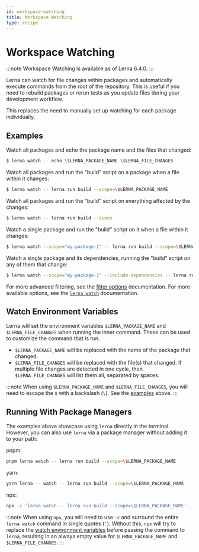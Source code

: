 ```yaml
---
id: workspace-watching
title: Workspace Watching
type: recipe
---
```


# Workspace Watching

:::note
Workspace Watching is available as of Lerna 6.4.0.
:::

Lerna can watch for file changes within packages and automatically execute commands from the root of the repository. This is useful if you need to rebuild packages or rerun tests as you update files during your development workflow.

This replaces the need to manually set up watching for each package individually.

## Examples

Watch all packages and echo the package name and the files that changed:

```sh
$ lerna watch -- echo \$LERNA_PACKAGE_NAME \$LERNA_FILE_CHANGES
```

Watch all packages and run the "build" script on a package when a file within it changes:

```sh
$ lerna watch -- lerna run build --scope=\$LERNA_PACKAGE_NAME
```

Watch all packages and run the "build" script on everything affected by the changes:

```sh
$ lerna watch -- lerna run build --since
```

Watch a single package and run the "build" script on it when a file within it changes:

```sh
$ lerna watch --scope="my-package-1" -- lerna run build --scope=\$LERNA_PACKAGE_NAME
```

Watch a single package and its dependencies, running the "build" script on any of them that change:

```sh
$ lerna watch --scope="my-package-1" --include-dependencies -- lerna run build --scope=\$LERNA_PACKAGE_NAME
```

For more advanced filtering, see the [filter options](https://github.com/lerna/lerna/tree/main/core/filter-options#lernafilter-options) documentation. For more available options, see the [`lerna watch`](https://github.com/lerna/lerna/tree/main/core/lerna/commands/watch#lerna-watch) documentation.

## Watch Environment Variables

Lerna will set the environment variables `$LERNA_PACKAGE_NAME` and `$LERNA_FILE_CHANGES` when running the inner command. These can be used to customize the command that is run.

- `$LERNA_PACKAGE_NAME` will be replaced with the name of the package that changed.
- `$LERNA_FILE_CHANGES` will be replaced with the file(s) that changed. If multiple file changes are detected in one cycle, then `$LERNA_FILE_CHANGES` will list them all, separated by spaces.

:::note
When using `$LERNA_PACKAGE_NAME` and `$LERNA_FILE_CHANGES`, you will need to escape the `$` with a backslash (`\`). See the [examples](#examples) above.
:::

## Running With Package Managers

The examples above showcase using `lerna` directly in the terminal. However, you can also use `lerna` via a package manager without adding it to your path:

pnpm:

```sh
pnpm lerna watch -- lerna run build --scope=\$LERNA_PACKAGE_NAME
```

yarn:

```sh
yarn lerna -- watch -- lerna run build --scope=\$LERNA_PACKAGE_NAME
```

npx:

```sh
npx -c 'lerna watch -- lerna run build --scope=\$LERNA_PACKAGE_NAME'
```

:::note
When using `npx`, you will need to use `-c` and surround the entire `lerna watch` command in single quotes (`'`). Without this, `npx` will try to replace the [watch environment variables](#watch-environment-variables) before passing the command to `lerna`, resulting in an always empty value for `$LERNA_PACKAGE_NAME` and `$LERNA_FILE_CHANGES`.
:::
